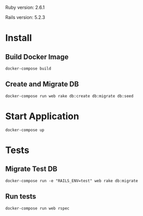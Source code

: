 Ruby version: 2.6.1

Rails version: 5.2.3

# Install

## Build Docker Image

`docker-compose build`

## Create and Migrate DB

`docker-compose run web rake db:create db:migrate db:seed`

# Start Application

`docker-compose up`

# Tests

## Migrate Test DB

`docker-compose run -e "RAILS_ENV=test" web rake db:migrate`

## Run tests

`docker-compose run web rspec`
